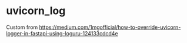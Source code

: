 # uvicorn_log
Custom from https://medium.com/1mgofficial/how-to-override-uvicorn-logger-in-fastapi-using-loguru-124133cdcd4e
